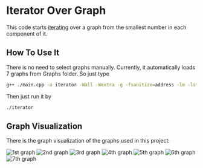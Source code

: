 # Iterator Over Graph
This code starts [iterating](https://en.wikipedia.org/wiki/Iterator) over a graph from the smallest number in each component of it.

## How To Use It
There is no need to select graphs manually. Currently, it automatically loads 7 graphs from Graphs folder.
So just type
```bash
g++ ./main.cpp -o iterator -Wall -Wextra -g -fsanitize=address -lm -lstdc++
```
Then just run it by
```bash
./iterator
```
## Graph Visualization
There is the graph visualization of the graphs used in this project:

![1st graph](/Graphs_Visual/Graph1-Visual.png)
![2nd graph](/Graphs_Visual/Graph2-Visual.png)
![3rd graph](/Graphs_Visual/Graph3-Visual.png)
![4th graph](/Graphs_Visual/Graph4-Visual.png)
![5th graph](/Graphs_Visual/Graph5-Visual.png)
![6th graph](/Graphs_Visual/Graph6-Visual.png)
![7th graph](/Graphs_Visual/Graph7-Visual.png)
